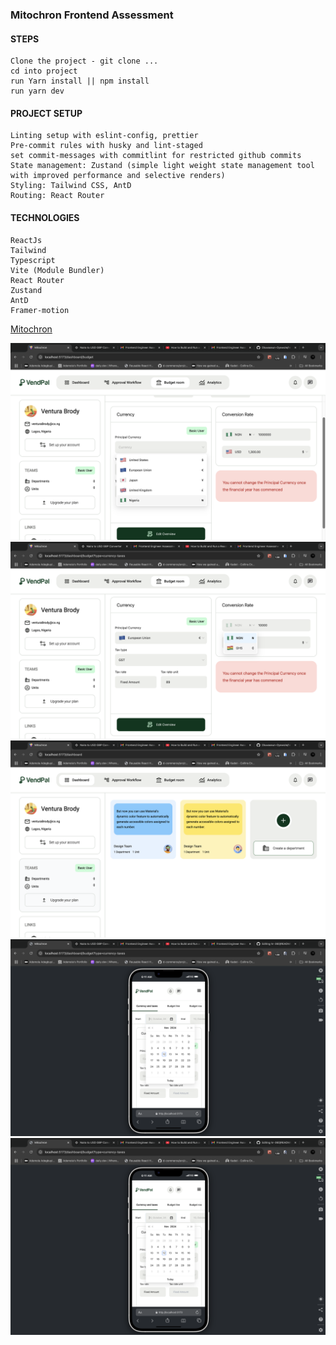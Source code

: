 ### Mitochron Frontend Assessment

#### STEPS

```
Clone the project - git clone ...
cd into project
run Yarn install || npm install
run yarn dev
```

#### PROJECT SETUP

```
Linting setup with eslint-config, prettier
Pre-commit rules with husky and lint-staged
set commit-messages with commitlint for restricted github commits
State management: Zustand (simple light weight state management tool with improved performance and selective renders)
Styling: Tailwind CSS, AntD
Routing: React Router
```

#### TECHNOLOGIES

```
ReactJs
Tailwind
Typescript
Vite (Module Bundler)
React Router
Zustand
AntD
Framer-motion
```

[Mitochron](https://mitochron.vercel.app)

![screenshot](src/assets/png/one.png)
![screenshot](src/assets/png/three.png)
![screenshot](src/assets/png/two.png)
![screenshot](src/assets/png/mobile.png)
![screenshot](src/assets/png/mobile.png)

